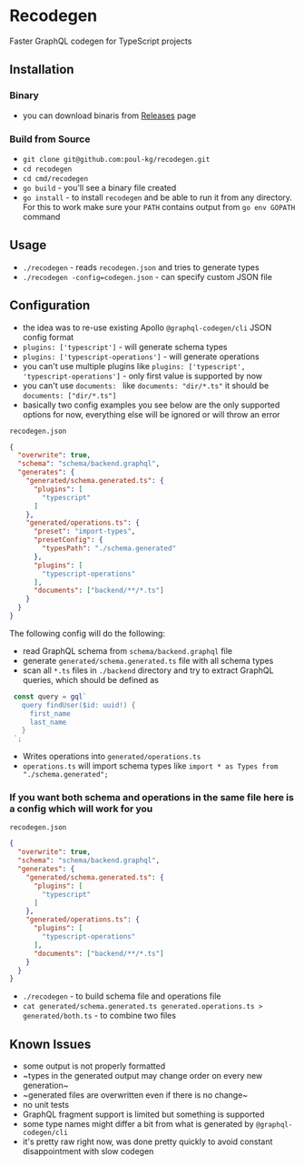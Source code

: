 # Recodegen
Faster GraphQL codegen for TypeScript projects

## Installation
### Binary
* you can download binaris from [Releases](https://github.com/poul-kg/recodegen/releases) page
### Build from Source
* `git clone git@github.com:poul-kg/recodegen.git`
* `cd recodegen`
* `cd cmd/recodegen`
* `go build` - you'll see a binary file created
* `go install` - to install `recodegen` and be able to run it from any directory. For this to work make sure your `PATH` contains output from `go env GOPATH` command

## Usage
* `./recodegen` - reads `recodegen.json` and tries to generate types
* `./recodegen -config=codegen.json` - can specify custom JSON file

## Configuration
* the idea was to re-use existing Apollo `@graphql-codegen/cli` JSON config format
* `plugins: ['typescript']` - will generate schema types
* `plugins: ['typescript-operations']` - will generate operations
* you can't use multiple plugins like `plugins: ['typescript', 'typescript-operations']` - only first value is supported by now
* you can't use `documents: ` like `documents: "dir/*.ts"` it should be `documents: ["dir/*.ts"]`
* basically two config examples you see below are the only supported options for now, everything else will be ignored or will throw an error

`recodegen.json`
```JSON
{
  "overwrite": true,
  "schema": "schema/backend.graphql",
  "generates": {
    "generated/schema.generated.ts": {
      "plugins": [
        "typescript"
      ]
    },
    "generated/operations.ts": {
      "preset": "import-types",
      "presetConfig": {
        "typesPath": "./schema.generated"
      },
      "plugins": [
        "typescript-operations"
      ],
      "documents": ["backend/**/*.ts"]
    }
  }
}
```

The following config will do the following:
* read GraphQL schema from `schema/backend.graphql` file
* generate `generated/schema.generated.ts` file with all schema types
* scan all `*.ts` files in `./backend` directory and try to extract GraphQL queries, which should be defined as

```TypeScript
 const query = gql`
   query findUser($id: uuid!) {
     first_name
     last_name
   }
 `;
```
* Writes operations into `generated/operations.ts`
* `operations.ts` will import schema types like `import * as Types from "./schema.generated";`
### If you want both schema and operations in the same file here is a config which will work for you

`recodegen.json`
```JSON
{
  "overwrite": true,
  "schema": "schema/backend.graphql",
  "generates": {
    "generated/schema.generated.ts": {
      "plugins": [
        "typescript"
      ]
    },
    "generated/operations.ts": {
      "plugins": [
        "typescript-operations"
      ],
      "documents": ["backend/**/*.ts"]
    }
  }
}
```
* `./recodegen` - to build schema file and operations file
* `cat generated/schema.generated.ts generated.operations.ts > generated/both.ts` - to combine two files

## Known Issues
* some output is not properly formatted
* ~types in the generated output may change order on every new generation~
* ~generated files are overwritten even if there is no change~
* no unit tests
* GraphQL fragment support is limited but something is supported
* some type names might differ a bit from what is generated by `@graphql-codegen/cli`
* it's pretty raw right now, was done pretty quickly to avoid constant disappointment with slow codegen